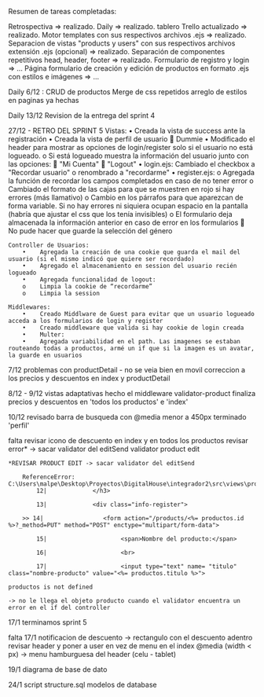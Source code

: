 
Resumen de tareas completadas:

Retrospectiva => realizado.
Daily => realizado.
tablero Trello actualizado => realizado.
Motor templates con sus respectivos archivos .ejs => realizado.
Separacion de vistas "products y users" con sus respectivos archivos extensión .ejs (opcional) => realizado.
Separación de componentes repetitivos head, header, footer => realizado.
Formulario de registro y login => ...
Página formulario de creación y edición de productos en formato .ejs con estilos e imágenes => ...

Daily 6/12 :
    CRUD de productos
    Merge de css repetidos
    arreglo de estilos en paginas ya hechas

Daily 13/12
    Revision de la entrega del sprint 4

27/12 - RETRO DEL SPRINT 5
    Vistas:
        •    Creada la vista de success ante la registración
        •    Creada la vista de perfil de usuario  Dummie
        •    Modificado el header para mostrar as opciones de login/register solo si el usuario no está logueado.
        o    Si está logueado muestra la información del usuario junto con las opciones:
            "Mi Cuenta"
            "Logout"
        •    login.ejs: Cambiado el checkbox a "Recordar usuario"
        o    renombrado a "recordarme"
        •    register.ejs:
        o    Agregada la función de recordar los campos completados en caso de no tener error
        o    Cambiado el formato de las cajas para que se muestren en rojo si hay errores (más llamativo)
        o    Cambio en los párrafos para que aparezcan de forma variable. Si no hay errores ni siquiera ocupan   espacio en la pantalla (habría que ajustar el css que los tenía invisibles)
        o    El formulario deja almacenada la información anterior en caso de error en los formularios
            No pude hacer que guarde la selección del género

    Controller de Usuarios:
        •    Agregada la creación de una cookie que guarda el mail del usuario (si el mismo indicó que quiere ser recordado)
        •    Agregado el almacenamiento en session del usuario recién logueado
        •    Agregada funcionalidad de logout:
        o    Limpia la cookie de “recordarme”
        o    Limpia la session

    Middlewares:
        •    Creado Middlware de Guest para evitar que un usuario logueado acceda a los formularios de login y register
        •    Creado middleware que valida si hay cookie de login creada
        •    Multer:
        •    Agregada variabilidad en el path. Las imagenes se estaban routeando todas a productos, armé un if que si la imagen es un avatar, la guarde en usuarios

7/12
    problemas con productDetail - no se veia bien en movil
    correccion a los precios y descuentos en index y productDetail

8/12 - 9/12
    vistas adaptativas
    hecho el middleware validator-product
    finaliza precios y descuentos en 'todos los productos' e 'index'

10/12
    revisado barra de busqueda con @media menor a 450px
    terminado 'perfil'

falta
    revisar icono de descuento en index y en todos los productos
    revisar error* -> sacar validator del editSend
    validator product edit 

    *REVISAR PRODUCT EDIT -> sacar validator del editSend 

        ReferenceError: C:\Users\malpe\Desktop\Proyectos\DigitalHouse\integrador2\src\views\products\productEdit.ejs:14
            12|             </h3>

            13|             <div class="info-register">

        >> 14|                 <form action="/products/<%= productos.id %>?_method=PUT" method="POST" enctype="multipart/form-data">

            15|                     <span>Nombre del producto:</span> 

            16|                     <br>

            17|                     <input type="text" name= "titulo" class="nombre-producto" value="<%= productos.titulo %>">

    productos is not defined

    -> no le llega el objeto producto cuando el validator encuentra un error en el if del controller
    
17/1
    terminamos sprint 5

falta 17/1
    notificacion de descuento -> rectangulo con el descuento adentro
    revisar header y poner a user en vez de menu en el index @media (width < px) -> menu hamburguesa del header (celu - tablet)

19/1
    diagrama de base de dato
    
24/1
    script structure.sql
    modelos de database
